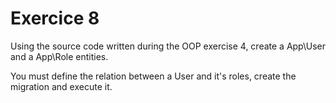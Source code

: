 # Exercice 8

Using the source code written during the OOP exercise 4, create a App\User and a App\Role entities.

You must define the relation between a User and it's roles, create the migration and execute it. 
